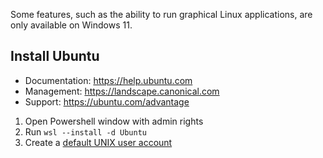 Some features, such as the ability to run graphical Linux applications, are only available on Windows 11.

## Install Ubuntu

 * Documentation: https://help.ubuntu.com
 * Management: https://landscape.canonical.com
 * Support: https://ubuntu.com/advantage

1. Open Powershell window with admin rights
2. Run ```wsl --install -d Ubuntu```
3. Create a [default UNIX user account](https://docs.microsoft.com/en-us/windows/wsl/setup/environment#set-up-your-linux-username-and-password)
